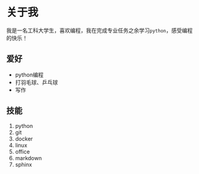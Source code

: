 # 关于我
我是一名工科大学生，喜欢编程，我在完成专业任务之余学习`python`，感受编程的快乐！

## 爱好
* python编程
* 打羽毛球、乒乓球
* 写作

## 技能
1. python
2. git
3. docker
4. linux
5. office
6. markdown
7. sphinx
